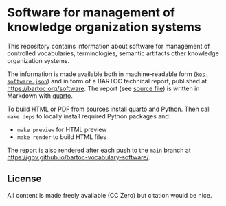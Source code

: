 # Software for management of knowledge organization systems

This repository contains information about software for management of controlled vocabularies, terminologies, semantic artifacts other knowledge organization systems.

The information is made available both in machine-readable form ([`kos-software.json`](kos-software.json)) and in form of a BARTOC technical report, published at <https://bartoc.org/software>. The report (see [source file](index.qmd)) is written in Markdown with [quarto](https://quarto.org/).

To build HTML or PDF from sources install quarto and Python. Then call `make deps` to locally install required Python packages and:

- `make preview` for HTML preview
- `make render` to build HTML files

The report is also rendered after each push to the `main` branch at <https://gbv.github.io/bartoc-vocabulary-software/>.

## License

All content is made freely available (CC Zero) but citation would be nice.
